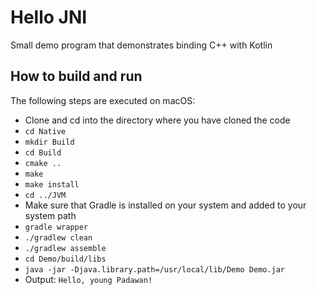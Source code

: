 # Hello JNI
Small demo program that demonstrates binding C++ with Kotlin

## How to build and run

The following steps are executed on macOS:

- Clone and cd into the directory where you have cloned the code
- `cd Native`
- `mkdir Build`
- `cd Build`
- `cmake ..`
- `make`
- `make install`
- `cd ../JVM`
- Make sure that Gradle is installed on your system and added to your system path
- `gradle wrapper`
- `./gradlew clean`
- `./gradlew assemble`
- `cd Demo/build/libs`
- `java -jar -Djava.library.path=/usr/local/lib/Demo Demo.jar`
- Output: `Hello, young Padawan!`
